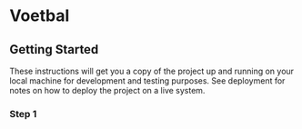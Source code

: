 # Voetbal

<Project description>

## Getting Started

These instructions will get you a copy of the project up and running on your local machine for development and testing purposes. See deployment for notes on how to deploy the project on a live system.

### Step 1
